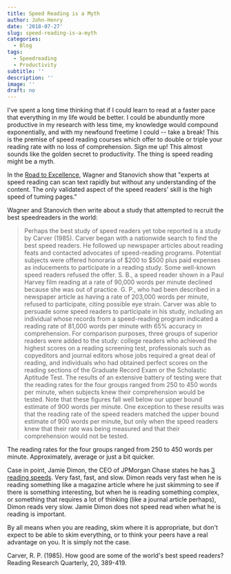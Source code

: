 ```yaml
---
title: Speed Reading is a Myth
author: John-Henry
date: '2018-07-27'
slug: speed-reading-is-a-myth
categories:
  - Blog
tags:
  - Speedreading
  - Productivity
subtitle: ''
description: ''
image: ''
draft: no
---
```


I've spent a long time thinking that if I could learn to read at a faster pace that everything in my life would be better. I could be abunduntly more productive in my research with less time, my knowledge would compound exponentially, and with my newfound freetime I could -- take a break! This is the premise of speed reading courses which offer to double or triple your reading rate with no loss of comprehension. Sign me up! This almost sounds like the golden secret to productivity. The thing is speed reading might be a myth.

In the [Road to Excellence](https://www.amazon.com/Road-Excellence-Acquisition-Performance-Sciences/dp/0805822321), Wagner and Stanovich show that "experts at speed reading can scan text rapidly but without any understanding of the content. The only validated aspect of the speed readers' skill is the high speed of tuming pages."

Wagner and Stanovich then write about a study that attempted to recruit the best speedreaders in the world:

> Perhaps the best study of speed readers yet tobe reported is a study by
Carver (1985). Carver began with a nationwide search to find the best speed
readers. He followed up newspaper articles about reading feats and contacted
advocates of speed-reading programs. Potential subjects were
offered honoraria of $200 to $500 plus paid expenses as inducements to
participate in a reading study. Some well-known speed readers refused the
offer. S. B., a speed reader shown in a Paul Harvey film reading at a rate of
90,000 words per minute declined because she was out of practice. G. P.,
who had been described in a newspaper article as having a rate of 203,000
words per minute, refused to participate, citing possible eye strain.
Carver was able to persuade some speed readers to participate in his
study, including an individual whose records from a speed-reading program
indicated a reading rate of 81,000 words per minute with 65%
accuracy in comprehension. For comparison purposes, three groups of
superior readers were added to the study: college readers who achieved the
highest scores on a reading screening test, professionals such as copyeditors
and journal editors whose jobs required a great deal of reading, and
individuals who had obtained perfect scores on the reading sections of the
Graduate Record Exam or the Scholastic Aptitude Test.
The results of an extensive battery of testing were that the reading rates
for the four groups ranged from 250 to 450 words per minute, when subjects
knew their comprehension would be tested. Note that these figures fall well
below our upper bound estimate of 900 words per minute. One exception
to these results was that the reading rate of the speed readers matched the
upper bound estimate of 900 words per minute, but only when the speed
readers knew that their rate was being measured and that their comprehension
would not be tested.

The reading rates for the four groups ranged from 250 to 450 words per minute. Approximately, average or just a bit quicker.

Case in point, Jamie Dimon, the CEO of JPMorgan Chase states he has [3 reading speeds](https://youtu.be/IyEadGANbgM?t=37m14s). Very fast, fast, and slow. Dimon reads very fast when he is reading something like a magazine article where he just skimming to see if there is something interesting, but when he is reading something complex, or something that requires a lot of thinking (like a journal article perhaps), Dimon reads very slow. Jamie Dimon does not speed read when what he is reading is important.

By all means when you are reading, skim where it is appropriate, but don't expect to be able to skim everything, or to think your peers have a real advantage on you. It is simply not the case.

Carver, R. P. (1985). How good are some of the world's best speed readers? Reading Research Quarterly, 20, 389-419.
